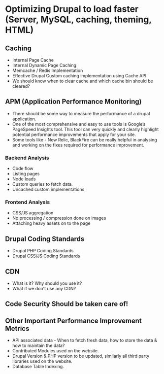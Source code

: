 # Optimizing Drupal to load faster (Server, MySQL, caching, theming, HTML)

## Caching

- Internal Page Cache 
- Internal Dynamic Page Caching
- Memcache / Redis Implementation
- Effective Drupal Custom caching implementation using Cache API
- We should know when to clear cache and which cache bin should be cleared?

## APM (Application Performance Monitoring)

- There should be some way to measure the performance of a drupal application.
- One of the most comprehensive and easy to use tools is Google’s PageSpeed Insights tool. This tool can very quickly and clearly highlight potential performance improvements that apply for your site.
- Some tools like - New Relic, BlackFire can be really helpful in analysing and working on the fixes required for performance improvement.

### Backend Analysis

- Code flow
- Listing pages
- Node loads
- Custom queries to fetch data.
- Uncached custom implementations

### Frontend Analysis

- CSS/JS aggregation
- No processing / compression done on images
- Attaching heavy assets on to the page

## Drupal Coding Standards 

- Drupal PHP Coding Standards
- Drupal CSS/JS Coding Standards

## CDN

- What is it? Why should you use it?
- What if we don't use any CDN?

## Code Security Should be taken care of!

## Other Important Performance Improvement Metrics

- API associated data - When to fetch fresh data, how to store the data & how to maintain the data?
- Contributed Modules used on the website.
- Drupal Version & PHP version to be updated, similarly all third party libraries used on the website.
- Database Table Indexing.